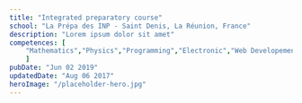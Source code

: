 ```yaml
---
title: "Integrated preparatory course"
school: "La Prépa des INP - Saint Denis, La Réunion, France"
description: "Lorem ipsum dolor sit amet"
competences: [
    "Mathematics","Physics","Programming","Electronic","Web Developement", "Cloud Computing","Big Data","Database conception"
    ]
pubDate: "Jun 02 2019"
updatedDate: "Aug 06 2017"
heroImage: "/placeholder-hero.jpg"
---
```

